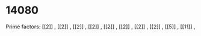 # 14080

Prime factors: [[2]] , [[2]] , [[2]] , [[2]] , [[2]] , [[2]] , [[2]] , [[2]] , [[5]] , [[11]] , 